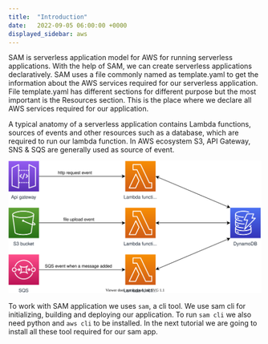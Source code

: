 ```yaml
---
title:  "Introduction"
date:   2022-09-05 06:00:00 +0000
displayed_sidebar: aws
---
```


SAM is serverless application model for AWS for running serverless applications. With the help of SAM, we can create serverless applications declaratively. SAM uses a file commonly named as template.yaml to get the information about the AWS services required for our serverless application. File template.yaml has different sections for different purpose but the most important is the Resources section. This is the place where we declare all AWS services required for our application.

A typical anatomy of a serverless application contains Lambda functions, sources of events and other resources such as a database, which are required to run our lambda function. In AWS ecosystem S3, API Gateway, SNS & SQS are generally used as source of event.

![sample sam app](sample-sam-app.svg)

To work with SAM application we uses `sam`, a cli tool. We use sam cli for initializing, building and deploying our application. To run `sam cli` we also need python and `aws cli` to be installed. In the next tutorial we are going to install all these tool required for our sam app.